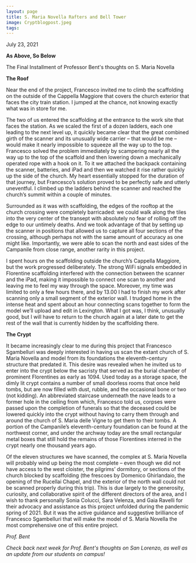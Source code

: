 ```yaml
---
layout: page
title: S. Maria Novella Rafters and Bell Tower 
image: Cryptblogpost.jpeg
tags:
---
```

<p> July 23, 2021 </p>
<p><b> As Above, So Below </b></p>

<p> The Final Installment of Professor Bent's thoughts on S. Maria Novella </p>


<p><b>The Roof</b></p>



Near the end of the project, Francesco invited me to climb the scaffolding on the outside of the Cappella Maggiore that covers the church exterior that faces the city train station. I jumped at the chance, not knowing exactly what was in store for me.

The two of us entered the scaffolding at the entrance to the work site that faces the station. As we scaled the first of a dozen ladders, each one leading to the next level up, it quickly became clear that the great combined girth of the scanner and its unusually wide carrier – that would be me – would make it nearly impossible to squeeze all the way up to the top. Francesco solved the problem immediately by scampering nearly all the way up to the top of the scaffold and then lowering down a mechanically operated rope with a hook on it. To it we attached the backpack containing the scanner, batteries, and iPad and then we watched it rise rather quickly up the side of the church. My heart essentially stopped for the duration of that journey, but Francesco’s solution proved to be perfectly safe and utterly uneventful. I climbed up the ladders behind the scanner and reached the church’s summit within a couple of minutes.

Surrounded as it was with scaffolding, the edges of the rooftop at the church crossing were completely barricaded: we could walk along the tiles into the very center of the transept with absolutely no fear of rolling off the edge to our untimely deaths. And we took advantage of that by setting up the scanner in positions that allowed us to capture all four sections of the crossing, although perhaps not with the same amount of accuracy as one might like. Importantly, we were able to scan the north and east sides of the Campanile from close range, another rarity in this project.

I spent hours on the scaffolding outside the church’s Cappella Maggiore, but the work progressed deliberately. The strong WiFi signals embedded in Florentine scaffolding interfered with the connection between the scanner and the iPad, making it impossible to connect one scan to another and leaving me to feel my way through the space. Moreover, my time was limited to only a few hours there, and by 13.00 I had to finish my work after scanning only a small segment of the exterior wall. I trudged home in the intense heat and spent about an hour connecting scans together to form the model we’ll upload and edit in Lexington. What I got was, I think, unusually good, but I will have to return to the church again at a later date to get the rest of the wall that is currently hidden by the scaffolding there.


<p><b>The Crypt</b></p>

It became increasingly clear to me during this project that Francesco Sgambelluri was deeply interested in having us scan the extant church of S. Maria Novella and model from its foundations the eleventh-century structure that predated it. This desire was revealed when he invited us to enter into the crypt below the sacristy that served as the burial chamber of prominent Florentines as early as 1094. Used today as a storage space, the dimly lit crypt contains a number of small doorless rooms that once held tombs, but are now filled with dust, rubble, and the occasional bone or two (not kidding). An abbreviated staircase underneath the nave leads to a former hole in the ceiling from which, Francesco told us, corpses were passed upon the completion of funerals so that the deceased could be lowered quickly into the crypt without having to carry them through and around the church of S. Maria delle Vigne to get them to their tombs. A portion of the Campanile’s eleventh-century foundation can be found at the northwest corner, and under the archway today are the small rectangular metal boxes that still hold the remains of those Florentines interred in the crypt nearly one thousand years ago.

Of the eleven structures we have scanned, the complex at S. Maria Novella will probably wind up being the most complete – even though we did not have access to the west cloister, the pilgrims’ dormitory, or sections of the church blocked by scaffolding (the frescoes by Domenico Ghirlandaio, the opening of the Rucellai Chapel, and the exterior of the north wall could not be scanned properly during this trip). This is due largely to the generosity, curiosity, and collaborative spirit of the different directors of the area, and I wish to thank personally Sonia Colucci, Sara Velenza, and Gaia Ravelli for their advocacy and assistance as this project unfolded during the pandemic spring of 2021. But it was the active guidance and suggestive brilliance of Francesco Sgambelluri that will make the model of S. Maria Novella the most comprehensive one of this entire project.

<p><i> Prof. Bent </i></p>

<p><em> Check back next week for Prof. Bent's thoughts on San Lorenzo, as well as an update from our students on campus! </em></p>
